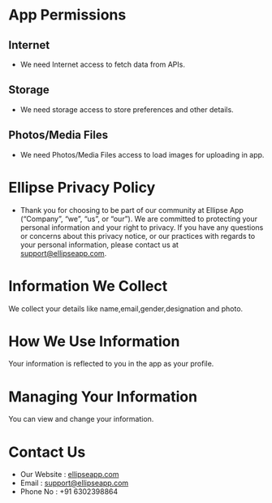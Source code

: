# App Permissions
## Internet
- We need Internet access to fetch data from APIs. 
## Storage
- We need storage access to store preferences and other details.
## Photos/Media Files
- We need Photos/Media Files access to load images for uploading in app.

# Ellipse Privacy Policy
- Thank you for choosing to be part of our community at Ellipse App (“Company”, “we”, “us”, or “our”). We are committed to protecting your personal information and your right to privacy. If you have any questions or concerns about this privacy notice, or our practices with regards to your personal information, please contact us at support@ellipseapp.com.

# Information We Collect
We collect your details like name,email,gender,designation and photo.
# How We Use Information
Your information is reflected to you in the app as your profile.
# Managing Your Information
You can view and change your information.
# Contact Us
- Our Website : [ellipseapp.com](https://ellipseapp.com/)
- Email : support@ellipseapp.com
- Phone No : +91 6302398864



